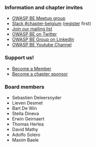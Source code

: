 ### Information and chapter invites
* [OWASP BE Meetup group](https://www.meetup.com/belgium-owasp-meetup-group/)
* [Slack #chapter-belgium](https://owasp.slack.com/messages/chapter-belgium/) ([register](https://owasp.org/slack/invite) first)
* [Join our mailing list](https://groups.google.com/a/owasp.org/forum/#!forum/belgium-chapter)
* [OWASP BE on Twitter](https://twitter.com/owasp_be)
* [OWASP BE Group on LinkedIn](https://www.linkedin.com/groups/37865/)
* [OWASP BE Youtube Channel](https://www.youtube.com/channel/UCse6RTiGd7oxJW4i_-TkZgA)

### Support us!
* [Become a Member](https://www.owasp.org/index.php/Membership)
* [Become a chapter sponsor](https://www.owasp.org/index.php/Local_Chapter_Supporter)

### Board members
* Sebastien Deleersnyder
* Lieven Desmet
* Bart De Win
* Stella Dineva
* Erwin Geirnaert
* Thomas Herlea
* David Mathy
* Adolfo Solero
* Maxim Baele

